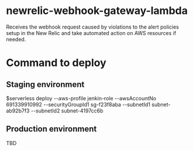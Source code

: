 # newrelic-webhook-gateway-lambda
Receives the webhook request caused by violations to the alert policies setup in the New Relic and take automated action on AWS resources if needed.

# Command to deploy

## Staging environment
$serverless deploy --aws-profile jenkin-role --awsAccountNo 691339910992 --securityGroupId1 sg-f23f8aba --subnetId1 subnet-ab92b7f3 --subnetId2 subnet-4197cc6b

## Production environment
TBD